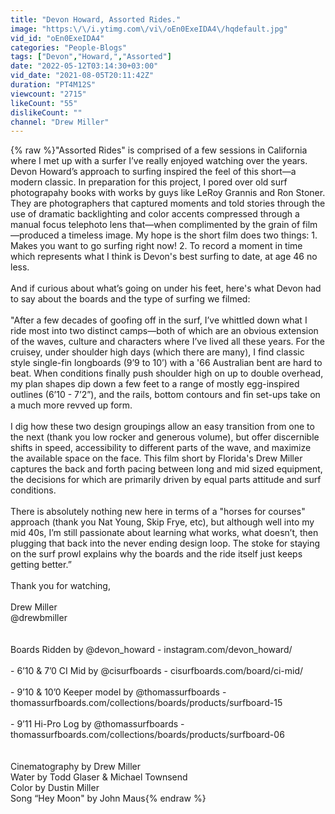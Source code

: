 ```yaml
---
title: "Devon Howard, Assorted Rides."
image: "https:\/\/i.ytimg.com\/vi\/oEn0ExeIDA4\/hqdefault.jpg"
vid_id: "oEn0ExeIDA4"
categories: "People-Blogs"
tags: ["Devon","Howard,","Assorted"]
date: "2022-05-12T03:14:30+03:00"
vid_date: "2021-08-05T20:11:42Z"
duration: "PT4M12S"
viewcount: "2715"
likeCount: "55"
dislikeCount: ""
channel: "Drew Miller"
---
```

{% raw %}&quot;Assorted Rides&quot; is comprised of a few sessions in California where I met up with a surfer I’ve really enjoyed watching over the years. Devon Howard’s approach to surfing inspired the feel of this short—a modern classic. In preparation for this project, I pored over old surf photograpahy books with works by guys like LeRoy Grannis and Ron Stoner. They are photographers that captured moments and told stories through the use of dramatic backlighting and color accents compressed through a manual focus telephoto lens that—when complimented by the grain of film—produced a timeless image. My hope is the short film does two things: 1. Makes you want to go surfing right now! 2. To record a moment in time which represents what I think is Devon's best surfing to date, at age 46 no less.<br /><br />And if curious about what’s going on under his feet, here's what Devon had to say about the boards and the type of surfing we filmed:<br /><br />&quot;After a few decades of goofing off in the surf, I’ve whittled down what I ride most into two distinct camps—both of which are an obvious extension of the waves, culture and characters where I’ve lived all these years. For the cruisey, under shoulder high days (which there are many), I find classic style single-fin longboards (9’9 to 10’) with a '66 Australian bent are hard to beat. When conditions finally push shoulder high on up to double overhead, my plan shapes dip down a few feet to a range of mostly egg-inspired outlines (6’10 - 7’2”), and the rails, bottom contours and fin set-ups take on a much more revved up form.<br /><br />I dig how these two design groupings allow an easy transition from one to the next (thank you low rocker and generous volume), but offer discernible shifts in speed, accessibility to different parts of the wave, and maximize the available space on the face. This film short by Florida's Drew Miller captures the back and forth pacing between long and mid sized equipment, the decisions for which are primarily driven by equal parts attitude and surf conditions.<br /><br />There is absolutely nothing new here in terms of a &quot;horses for courses&quot; approach (thank you Nat Young, Skip Frye, etc), but although well into my mid 40s, I’m still passionate about learning what works, what doesn’t, then plugging that back into the never ending design loop. The stoke for staying on the surf prowl explains why the boards and the ride itself just keeps getting better.”<br /><br />Thank you for watching,<br /><br />Drew Miller <br />@drewbmiller<br /><br /><br />Boards Ridden by @devon_howard - instagram.com/devon_howard/<br /><br />- 6’10 &amp; 7’0 CI Mid by @cisurfboards - cisurfboards.com/board/ci-mid/<br /><br />- 9’10 &amp; 10’0 Keeper model by @thomassurfboards - thomassurfboards.com/collections/boards/products/surfboard-15<br /><br />- 9’11 Hi-Pro Log by @thomassurfboards - thomassurfboards.com/collections/boards/products/surfboard-06<br /><br /><br />Cinematography by Drew Miller<br />Water by Todd Glaser &amp; Michael Townsend<br />Color by Dustin Miller<br />Song “Hey Moon&quot; by John Maus{% endraw %}
